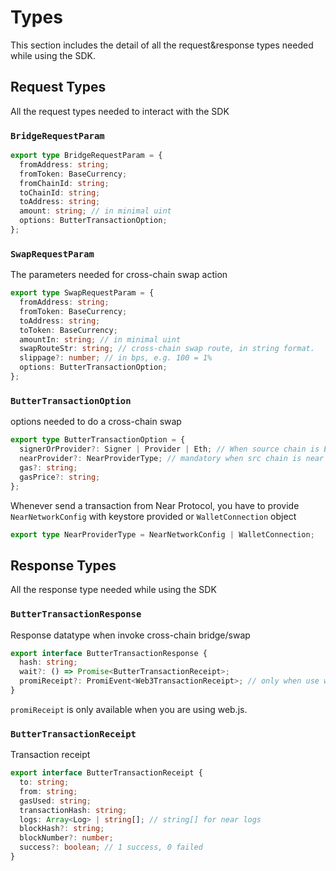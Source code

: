 # Types
This section includes the detail of all the request&response types needed while using the SDK.

## Request Types
All the request types needed to interact with the SDK
### `BridgeRequestParam`
```typescript
export type BridgeRequestParam = {
  fromAddress: string;
  fromToken: BaseCurrency;
  fromChainId: string;
  toChainId: string;
  toAddress: string;
  amount: string; // in minimal uint
  options: ButterTransactionOption;
};
```

### `SwapRequestParam`
The parameters needed for cross-chain swap action
```typescript
export type SwapRequestParam = {
  fromAddress: string;
  fromToken: BaseCurrency;
  toAddress: string;
  toToken: BaseCurrency;
  amountIn: string; // in minimal uint
  swapRouteStr: string; // cross-chain swap route, in string format.
  slippage?: number; // in bps, e.g. 100 = 1%
  options: ButterTransactionOption;
};
```

### `ButterTransactionOption`
options needed to do a cross-chain swap
```typescript
export type ButterTransactionOption = {
  signerOrProvider?: Signer | Provider | Eth; // When source chain is EVM provide Ethers.js Signer/Provider or Web3.js Eth info
  nearProvider?: NearProviderType; // mandatory when src chain is near
  gas?: string;
  gasPrice?: string;
};
```
Whenever send a transaction from Near Protocol, you have to provide `NearNetworkConfig` with keystore provided or `WalletConnection` object
```typescript
export type NearProviderType = NearNetworkConfig | WalletConnection;
```

## Response Types
All the response type needed while using the SDK

### `ButterTransactionResponse`
Response datatype when invoke cross-chain bridge/swap

```typescript
export interface ButterTransactionResponse {
  hash: string;
  wait?: () => Promise<ButterTransactionReceipt>;
  promiReceipt?: PromiEvent<Web3TransactionReceipt>; // only when use web3.js
}
```
`promiReceipt` is only available when you are using web.js.

### `ButterTransactionReceipt`
Transaction receipt
```typescript
export interface ButterTransactionReceipt {
  to: string;
  from: string;
  gasUsed: string;
  transactionHash: string;
  logs: Array<Log> | string[]; // string[] for near logs
  blockHash?: string;
  blockNumber?: number;
  success?: boolean; // 1 success, 0 failed
}
```
